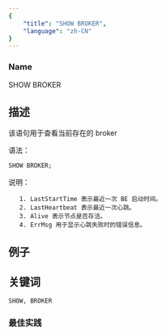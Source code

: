 ```yaml
---
{
    "title": "SHOW BROKER",
    "language": "zh-CN"
}
---
```


<!--
Licensed to the Apache Software Foundation (ASF) under one
or more contributor license agreements.  See the NOTICE file
distributed with this work for additional information
regarding copyright ownership.  The ASF licenses this file
to you under the Apache License, Version 2.0 (the
"License"); you may not use this file except in compliance
with the License.  You may obtain a copy of the License at

  http://www.apache.org/licenses/LICENSE-2.0

Unless required by applicable law or agreed to in writing,
software distributed under the License is distributed on an
"AS IS" BASIS, WITHOUT WARRANTIES OR CONDITIONS OF ANY
KIND, either express or implied.  See the License for the
specific language governing permissions and limitations
under the License.
-->



### Name

SHOW BROKER

## 描述

该语句用于查看当前存在的 broker

语法：

```sql
SHOW BROKER;
```

说明：

       1. LastStartTime 表示最近一次 BE 启动时间。
       2. LastHeartbeat 表示最近一次心跳。
       3. Alive 表示节点是否存活。
       4. ErrMsg 用于显示心跳失败时的错误信息。

## 例子

## 关键词

    SHOW, BROKER

### 最佳实践

